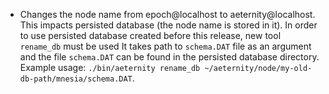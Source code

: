 * Changes the node name from epoch@localhost to aeternity@localhost. This impacts persisted database (the node name is stored in it).
  In order to use persisted database created before this release, new tool `rename_db` must be used
  It takes path to `schema.DAT` file as an argument and the file `schema.DAT` can be found in the persisted database directory.
  Example usage: `./bin/aeternity rename_db ~/aeternity/node/my-old-db-path/mnesia/schema.DAT`.
